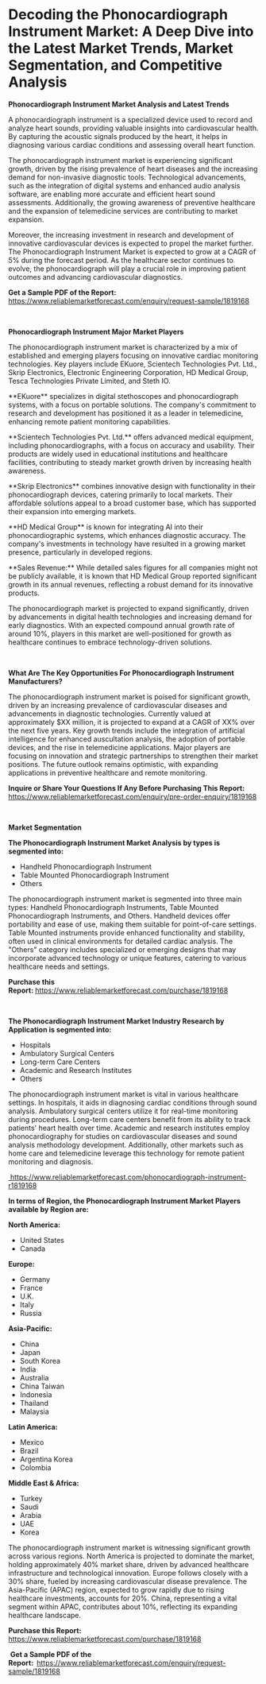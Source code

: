 <p><h1>Decoding the Phonocardiograph Instrument Market: A Deep Dive into the Latest Market Trends, Market Segmentation, and Competitive Analysis</h1></p><p><strong>Phonocardiograph Instrument Market Analysis and Latest Trends</strong></p>
<p><p>A phonocardiograph instrument is a specialized device used to record and analyze heart sounds, providing valuable insights into cardiovascular health. By capturing the acoustic signals produced by the heart, it helps in diagnosing various cardiac conditions and assessing overall heart function. </p><p>The phonocardiograph instrument market is experiencing significant growth, driven by the rising prevalence of heart diseases and the increasing demand for non-invasive diagnostic tools. Technological advancements, such as the integration of digital systems and enhanced audio analysis software, are enabling more accurate and efficient heart sound assessments. Additionally, the growing awareness of preventive healthcare and the expansion of telemedicine services are contributing to market expansion. </p><p>Moreover, the increasing investment in research and development of innovative cardiovascular devices is expected to propel the market further. The Phonocardiograph Instrument Market is expected to grow at a CAGR of 5% during the forecast period. As the healthcare sector continues to evolve, the phonocardiograph will play a crucial role in improving patient outcomes and advancing cardiovascular diagnostics.</p></p>
<p><strong>Get a Sample PDF of the Report:&nbsp;</strong> <a href="https://www.reliablemarketforecast.com/enquiry/request-sample/1819168?utm_campaign=1130&utm_medium=2&utm_source=Github&utm_content=ia&utm_term=14042025&utm_id=phonocardiograph-instrument">https://www.reliablemarketforecast.com/enquiry/request-sample/1819168</a></p>
<p>&nbsp;</p>
<p><strong>Phonocardiograph Instrument Major Market Players</strong></p>
<p><p>The phonocardiograph instrument market is characterized by a mix of established and emerging players focusing on innovative cardiac monitoring technologies. Key players include EKuore, Scientech Technologies Pvt. Ltd., Skrip Electronics, Electronic Engineering Corporation, HD Medical Group, Tesca Technologies Private Limited, and Steth IO.</p><p>**EKuore** specializes in digital stethoscopes and phonocardiograph systems, with a focus on portable solutions. The company's commitment to research and development has positioned it as a leader in telemedicine, enhancing remote patient monitoring capabilities.</p><p>**Scientech Technologies Pvt. Ltd.** offers advanced medical equipment, including phonocardiographs, with a focus on accuracy and usability. Their products are widely used in educational institutions and healthcare facilities, contributing to steady market growth driven by increasing health awareness.</p><p>**Skrip Electronics** combines innovative design with functionality in their phonocardiograph devices, catering primarily to local markets. Their affordable solutions appeal to a broad customer base, which has supported their expansion into emerging markets.</p><p>**HD Medical Group** is known for integrating AI into their phonocardiographic systems, which enhances diagnostic accuracy. The company's investments in technology have resulted in a growing market presence, particularly in developed regions.</p><p>**Sales Revenue:** While detailed sales figures for all companies might not be publicly available, it is known that HD Medical Group reported significant growth in its annual revenues, reflecting a robust demand for its innovative products.</p><p>The phonocardiograph market is projected to expand significantly, driven by advancements in digital health technologies and increasing demand for early diagnostics. With an expected compound annual growth rate of around 10%, players in this market are well-positioned for growth as healthcare continues to embrace technology-driven solutions.</p></p>
<p>&nbsp;</p>
<p><strong>What Are The Key Opportunities For Phonocardiograph Instrument Manufacturers?</strong></p>
<p><p>The phonocardiograph instrument market is poised for significant growth, driven by an increasing prevalence of cardiovascular diseases and advancements in diagnostic technologies. Currently valued at approximately $XX million, it is projected to expand at a CAGR of XX% over the next five years. Key growth trends include the integration of artificial intelligence for enhanced auscultation analysis, the adoption of portable devices, and the rise in telemedicine applications. Major players are focusing on innovation and strategic partnerships to strengthen their market positions. The future outlook remains optimistic, with expanding applications in preventive healthcare and remote monitoring.</p></p>
<p><strong>Inquire or Share Your Questions If Any Before Purchasing This Report:</strong> <a href="https://www.reliablemarketforecast.com/enquiry/pre-order-enquiry/1819168?utm_campaign=1130&utm_medium=2&utm_source=Github&utm_content=ia&utm_term=14042025&utm_id=phonocardiograph-instrument">https://www.reliablemarketforecast.com/enquiry/pre-order-enquiry/1819168</a></p>
<p>&nbsp;</p>
<p><strong>Market Segmentation</strong></p>
<p><strong>The Phonocardiograph Instrument Market Analysis by types is segmented into:</strong></p>
<p><ul><li>Handheld Phonocardiograph Instrument</li><li>Table Mounted Phonocardiograph Instrument</li><li>Others</li></ul></p>
<p><p>The phonocardiograph instrument market is segmented into three main types: Handheld Phonocardiograph Instruments, Table Mounted Phonocardiograph Instruments, and Others. Handheld devices offer portability and ease of use, making them suitable for point-of-care settings. Table Mounted instruments provide enhanced functionality and stability, often used in clinical environments for detailed cardiac analysis. The "Others" category includes specialized or emerging designs that may incorporate advanced technology or unique features, catering to various healthcare needs and settings.</p></p>
<p><strong>Purchase this Report:&nbsp;</strong><a href="https://www.reliablemarketforecast.com/purchase/1819168?utm_campaign=1130&utm_medium=2&utm_source=Github&utm_content=ia&utm_term=14042025&utm_id=phonocardiograph-instrument">https://www.reliablemarketforecast.com/purchase/1819168</a></p>
<p>&nbsp;</p>
<p><strong>The Phonocardiograph Instrument Market Industry Research by Application is segmented into:</strong></p>
<p><ul><li>Hospitals</li><li>Ambulatory Surgical Centers</li><li>Long-term Care Centers</li><li>Academic and Research Institutes</li><li>Others</li></ul></p>
<p><p>The phonocardiograph instrument market is vital in various healthcare settings. In hospitals, it aids in diagnosing cardiac conditions through sound analysis. Ambulatory surgical centers utilize it for real-time monitoring during procedures. Long-term care centers benefit from its ability to track patients' heart health over time. Academic and research institutes employ phonocardiography for studies on cardiovascular diseases and sound analysis methodology development. Additionally, other markets such as home care and telemedicine leverage this technology for remote patient monitoring and diagnosis.</p></p>
<p><a href="https://www.reliablemarketforecast.com/phonocardiograph-instrument-r1819168?utm_campaign=1130&utm_medium=2&utm_source=Github&utm_content=ia&utm_term=14042025&utm_id=phonocardiograph-instrument">&nbsp;https://www.reliablemarketforecast.com/phonocardiograph-instrument-r1819168</a></p>
<p><strong>In terms of Region, the Phonocardiograph Instrument Market Players available by Region are:</strong></p>
<p>
    <p> <strong> North America: </strong>
        <ul>
            <li>United States</li>
            <li>Canada</li>
        </ul>
        </p> 
    <p> <strong> Europe: </strong>
        <ul>
            <li>Germany</li>
            <li>France</li>
            <li>U.K.</li>
            <li>Italy</li>
            <li>Russia</li>
        </ul>
        </p> 
    <p> <strong> Asia-Pacific: </strong>
        <ul>
            <li>China</li>
            <li>Japan</li>
            <li>South Korea</li>
            <li>India</li>
            <li>Australia</li>
            <li>China Taiwan</li>
            <li>Indonesia</li>
            <li>Thailand</li>
            <li>Malaysia</li>
        </ul>
        </p> 
    <p> <strong> Latin America: </strong>
        <ul>
            <li>Mexico</li>
            <li>Brazil</li>
            <li>Argentina Korea</li>
            <li>Colombia</li>
        </ul>
        </p> 
    <p> <strong> Middle East & Africa: </strong>
        <ul>
            <li>Turkey</li>
            <li>Saudi</li>
            <li>Arabia</li>
            <li>UAE</li>
            <li>Korea</li>
        </ul>
    </p>
    </p>
<p><p>The phonocardiograph instrument market is witnessing significant growth across various regions. North America is projected to dominate the market, holding approximately 40% market share, driven by advanced healthcare infrastructure and technological innovation. Europe follows closely with a 30% share, fueled by increasing cardiovascular disease prevalence. The Asia-Pacific (APAC) region, expected to grow rapidly due to rising healthcare investments, accounts for 20%. China, representing a vital segment within APAC, contributes about 10%, reflecting its expanding healthcare landscape.</p></p>
<p><strong>Purchase this Report: </strong><a href="https://www.reliablemarketforecast.com/purchase/1819168?utm_campaign=1130&utm_medium=2&utm_source=Github&utm_content=ia&utm_term=14042025&utm_id=phonocardiograph-instrument">https://www.reliablemarketforecast.com/purchase/1819168</a></p>
<p>&nbsp;<strong>Get a Sample PDF of the Report:&nbsp;&nbsp;</strong><a href="https://www.reliablemarketforecast.com/enquiry/request-sample/1819168?utm_campaign=1130&utm_medium=2&utm_source=Github&utm_content=ia&utm_term=14042025&utm_id=phonocardiograph-instrument">https://www.reliablemarketforecast.com/enquiry/request-sample/1819168</a></p>
<p><strong></strong></p>
<p><p></p><p></p><p></p></p>